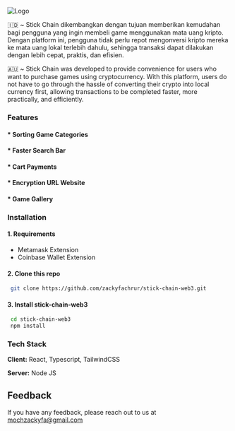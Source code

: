 ![Logo](https://github.com/zackyfachrur/stick-chain-web3/blob/main/public/assets/Logo.png)

🇮🇩 ~ Stick Chain dikembangkan dengan tujuan memberikan kemudahan bagi pengguna yang ingin membeli game menggunakan mata uang kripto. Dengan platform ini, pengguna tidak perlu repot mengonversi kripto mereka ke mata uang lokal terlebih dahulu, sehingga transaksi dapat dilakukan dengan lebih cepat, praktis, dan efisien.

🇦🇺 ~ Stick Chain was developed to provide convenience for users who want to purchase games using cryptocurrency. With this platform, users do not have to go through the hassle of converting their crypto into local currency first, allowing transactions to be completed faster, more practically, and efficiently.

### Features
#### * Sorting Game Categories
#### * Faster Search Bar
#### * Cart Payments
#### * Encryption URL Website
#### * Game Gallery


### Installation

#### 1. Requirements
* Metamask Extension
* Coinbase Wallet Extension

#### 2. Clone this repo
```bash
 git clone https://github.com/zackyfachrur/stick-chain-web3.git
```

#### 3. Install stick-chain-web3
```bash
 cd stick-chain-web3
 npm install 
```

### Tech Stack

**Client:** React, Typescript, TailwindCSS

**Server:** Node JS


## Feedback

If you have any feedback, please reach out to us at mochzackyfa@gmail.com

